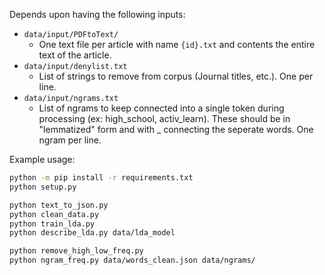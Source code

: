 Depends upon having the following inputs:

* `data/input/PDFtoText/`
  - One text file per article with name `{id}.txt` and contents the entire text of the article.
* `data/input/denylist.txt`
  - List of strings to remove from corpus (Journal titles, etc.). One per line.
* `data/input/ngrams.txt`
  - List of ngrams to keep connected into a single token during processing (ex: high_school, activ_learn). These should be in "lemmatized" form and with _ connecting the seperate words. One ngram per line.


Example usage:

```bash
python -m pip install -r requirements.txt
python setup.py

python text_to_json.py
python clean_data.py
python train_lda.py
python describe_lda.py data/lda_model

python remove_high_low_freq.py
python ngram_freq.py data/words_clean.json data/ngrams/
```